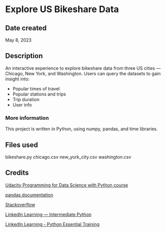 

# Explore US Bikeshare Data
## Date created
May 8, 2023

## Description
An interactive experience to explore bikeshare data from three US cities — Chicago, New York, and Washington. Users can query the datasets to gain insight into:
* Popular times of travel
* Popular stations and trips
* Trip duration
* User info

### More information
This project is written in Python, using numpy, pandas, and time libraries.

## Files used
bikeshare.py
chicago.csv
new_york_city.csv
washington.csv

## Credits
[Udacity Programming for Data Science with Python course](https://www.udacity.com/course/programming-for-data-science-nanodegree--nd104)

[pandas documentation](https://pandas.pydata.org/docs/)

[Stackoverflow](https://stackoverflow.com/questions/53037698/how-can-i-find-the-most-frequent-two-column-combination-in-a-dataframe-in-python)

[LinkedIn Learning — Intermediate Python](https://www.linkedin.com/learning/intermediate-python-for-non-programmers/)

[LinkedIn Learning - Python Essential Training](https://www.linkedin.com/learning/python-essential-training-18764650/)

